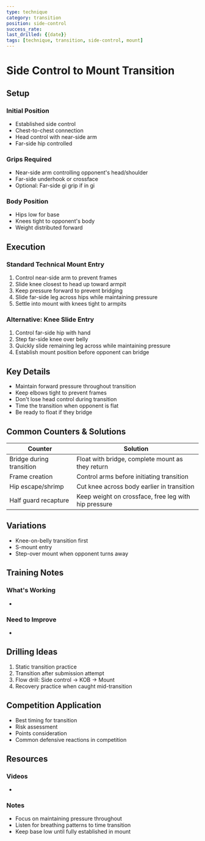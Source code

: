 ```yaml
---
type: technique
category: transition
position: side-control
success_rate: 
last_drilled: {{date}}
tags: [technique, transition, side-control, mount]
---
```


# Side Control to Mount Transition

## Setup
### Initial Position
- Established side control
- Chest-to-chest connection
- Head control with near-side arm
- Far-side hip controlled

### Grips Required
- Near-side arm controlling opponent's head/shoulder
- Far-side underhook or crossface
- Optional: Far-side gi grip if in gi

### Body Position
- Hips low for base
- Knees tight to opponent's body
- Weight distributed forward

## Execution
### Standard Technical Mount Entry
1. Control near-side arm to prevent frames
2. Slide knee closest to head up toward armpit
3. Keep pressure forward to prevent bridging
4. Slide far-side leg across hips while maintaining pressure
5. Settle into mount with knees tight to armpits

### Alternative: Knee Slide Entry
1. Control far-side hip with hand
2. Step far-side knee over belly
3. Quickly slide remaining leg across while maintaining pressure
4. Establish mount position before opponent can bridge

## Key Details
- Maintain forward pressure throughout transition
- Keep elbows tight to prevent frames
- Don't lose head control during transition
- Time the transition when opponent is flat
- Be ready to float if they bridge

## Common Counters & Solutions
| Counter | Solution |
| ------- | -------- |
| Bridge during transition | Float with bridge, complete mount as they return |
| Frame creation | Control arms before initiating transition |
| Hip escape/shrimp | Cut knee across body earlier in transition |
| Half guard recapture | Keep weight on crossface, free leg with hip pressure |

## Variations
- Knee-on-belly transition first
- S-mount entry
- Step-over mount when opponent turns away

## Training Notes
### What's Working
- 

### Need to Improve
- 

## Drilling Ideas
1. Static transition practice
2. Transition after submission attempt
3. Flow drill: Side control → KOB → Mount
4. Recovery practice when caught mid-transition

## Competition Application
- Best timing for transition
- Risk assessment
- Points consideration
- Common defensive reactions in competition

## Resources
### Videos
- 

### Notes
- Focus on maintaining pressure throughout
- Listen for breathing patterns to time transition
- Keep base low until fully established in mount